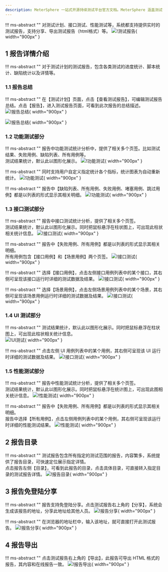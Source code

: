 ```yaml
---
description: MeterSphere 一站式开源持续测试平台官方文档。MeterSphere 涵盖测试管理、接口测试、UI 测试和性能测试等功能，全面兼容 JMeter、Selenium 等主流开源标准，有效助力开发和测试团队充分利用云弹性进行高度可 扩展的自动化测试，加速高质量的软件交付。
---
```


!!! ms-abstract ""
    对测试计划、接口测试、性能测试等，系统都支持提供实时的测试报告，支持分享、导出测试报告（html格式）等。
![!测试报告](../../img/track/测试报告.png){ width="900px" }

## 1 报告详情介绍
!!! ms-abstract ""
    对于测试计划的测试报告，包含各类测试的进度统计、脚本统计、缺陷统计以及详情等。

### 1.1 报告总结
!!! ms-abstract ""
    在【测试计划】页面，点击【查看测试报告】，可编辑测试报告总结。点击【报告】，进入测试报告页面，可看到此次报告的总结描述。
![!报告总结](../../img/track/报告总结.png){ width="900px" }

![!报告总结](../../img/track/报告总结_1.png){ width="900px" }

### 1.2 功能测试部分
!!! ms-abstract ""
    报告中功能测试统计分析中，提供了相关多个页签。比如测试结果、失败用例、缺陷列表、所有用例等。<br>
    测试结果统计，默认此以图形化展示。
![!功能测试](../../img/track/功能测试1.png){ width="900px" }

!!! ms-abstract ""
    同时支持用户自定义指定统计各个指标，统计图表为自动重新统计。
![!功能测试](../../img/track/功能测试2.png){ width="900px" }

!!! ms-abstract ""
    报告中【缺陷列表、所有用例、失败用例、堵塞用例、跳过用例】都是以列表的形式显示其相关明细。
![!功能测试](../../img/track/功能测试3.png){ width="900px" }

### 1.3 接口测试部分
!!! ms-abstract ""
    报告中接口测试统计分析，提供了相关多个页签。<br>
    测试结果统计，默认此以图形化展示。同时把鼠标悬浮在柱状图上，可出现此柱状相关统计信息。
![!接口测试](../../img/track/接口测试1.png){ width="900px" }

!!! ms-abstract ""
    报告中【失败用例、所有用例】都是以列表的形式显示其相关明细。<br>
    所有用例包含【接口用例】和【场景用例】两个页签。
![!接口测试](../../img/track/接口测试2.png){ width="900px" }

!!! ms-abstract ""
    选择【接口用例】，点击左侧接口用例列表中的某个接口，其右侧可呈现该接口运行时详细的测试数据及结果。
![!接口测试](../../img/track/接口测试4.png){ width="900px" }

!!! ms-abstract ""
    选择【场景用例】，点击左侧场景用例列表中的某个场景，其右侧可呈现该场景用例运行时详细的测试数据及结果。
![!接口测试](../../img/track/接口测试3.png){ width="900px" }

### 1.4 UI 测试部分 
!!! ms-abstract ""
    测试结果统计，默认此以图形化展示。同时把鼠标悬浮在柱状图上，可出现此柱状相关统计信息。<br>
![!UI测试](../../img/track/UI测试部分.png){ width="900px" }

!!! ms-abstract ""
    点击左侧 UI 用例列表中的某个用例，其右侧可呈现该 UI 运行时详细的测试数据及结果。
![!接口测试](../../img/track/UI测试详细信息.png){ width="900px" }

### 1.5 性能测试部分
!!! ms-abstract ""
    报告中性能测试统计分析，提供了相关多个页签。<br>
    测试结果统计，默认此以图形化展示。同时把鼠标悬浮在统计图上，可出现此图相关统计信息。
![!性能测试](../../img/track/性能测试1.png){ width="900px" }

!!! ms-abstract ""
    报告中【失败用例、所有用例】都是以列表的形式显示其相关明细。<br>
    报告中选择【所有用例】，点击左侧用例列表中的某个用例，其右侧可呈现该运行时详细的性能测试结果。
![!性能测试](../../img/track/性能测试2.png){ width="900px" }

## 2 报告目录
!!! ms-abstract ""
    测试报告包含所有指定的测试范围的报告，内容繁多，系统提供了报告目录，可快速定位展示指定详情。<br>
    点击报告左侧【目录】，可看到此报告的目录，点击具体目录，可直接转入指定目录的测试报告详情。
![!报告目录](../../img/track/报告目录1.png){ width="900px" }

## 3 报告免登陆分享
!!! ms-abstract ""
    报告支持免登陆分享。点击测试报告右上角的【分享】，系统会生成该报告的地址，分享此地址给其他人员。
![!报告分享](../../img/track/报告分享1.png){ width="900px" }

!!! ms-abstract ""
    在浏览器的地址栏中，输入该地址，就可直接打开此测试报告。
![!报告分享](../../img/track/报告分享2.png){ width="900px" }

## 4 报告导出
!!! ms-abstract ""
    点击测试报告右上角的【导出】，此报告可导出 HTML 格式的报告，其内容和在线报告一致。
![!报告导出](../../img/track/报告导出.png){ width="900px" }

